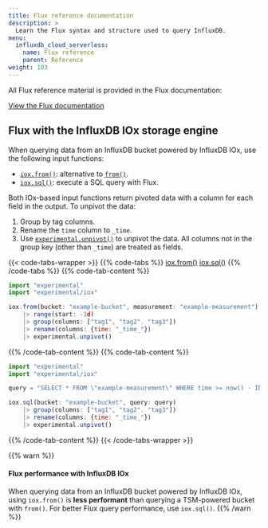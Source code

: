 ```yaml
---
title: Flux reference documentation
description: >
  Learn the Flux syntax and structure used to query InfluxDB.
menu:
  influxdb_cloud_serverless:
    name: Flux reference
    parent: Reference
weight: 103
---
```


All Flux reference material is provided in the Flux documentation:

<a class="btn" href="/flux/v0.x/">View the Flux documentation</a>

## Flux with the InfluxDB IOx storage engine

When querying data from an InfluxDB bucket powered by InfluxDB IOx, use the following
input functions:

- [`iox.from()`](/flux/v0.x/stdlib/experimental/iox/from/): alternative to
  [`from()`](/flux/v0.x/stdlib/influxdata/influxdb/from/).
- [`iox.sql()`](/flux/v0.x/stdlib/experimental/iox/sql/): execute a SQL query
  with Flux.

Both IOx-based input functions return pivoted data with a column for each field
in the output. To unpivot the data:

1.  Group by tag columns.
2.  Rename the `time` column to `_time`.
3.  Use [`experimental.unpivot()`](/flux/v0.x/stdlib/experimental/unpivot/) to
    unpivot the data. All columns not in the group key (other than `_time`) are
    treated as fields.

{{< code-tabs-wrapper >}}
{{% code-tabs %}}
[iox.from()](#)
[iox.sql()](#)
{{% /code-tabs %}}
{{% code-tab-content %}}

```js
import "experimental"
import "experimental/iox"

iox.from(bucket: "example-bucket", measurement: "example-measurement")
    |> range(start: -1d)
    |> group(columns: ["tag1", "tag2". "tag3"])
    |> rename(columns: {time: "_time_"})
    |> experimental.unpivot()
```

{{% /code-tab-content %}}
{{% code-tab-content %}}

```js
import "experimental"
import "experimental/iox"

query = "SELECT * FROM \"example-measurement\" WHERE time >= now() - INTERVAL '1 day'"

iox.sql(bucket: "example-bucket", query: query)
    |> group(columns: ["tag1", "tag2". "tag3"])
    |> rename(columns: {time: "_time_"})
    |> experimental.unpivot()
```

{{% /code-tab-content %}}
{{< /code-tabs-wrapper >}}

{{% warn %}}
#### Flux performance with InfluxDB IOx

When querying data from an InfluxDB bucket powered by InfluxDB IOx, using `iox.from()`
is **less performant** than querying a TSM-powered bucket with `from()`.
For better Flux query performance, use `iox.sql()`.
{{% /warn %}}
